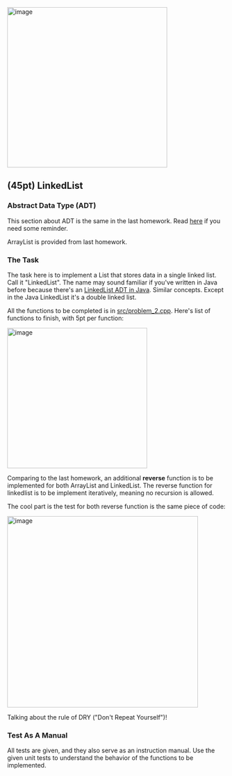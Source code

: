 <img width="368" alt="image" src="https://user-images.githubusercontent.com/252020/165891673-4eff8c7f-1d42-435d-843d-de035dde5980.png">

## (45pt) LinkedList

### Abstract Data Type (ADT)

This section about ADT is the same in the last homework. Read [here](https://github.com/a-teaching-goose/CSS342A-2022-Spring/blob/main/homeworks/homework-2/problem_2.md#abstract-data-type-adt) if you need some reminder.

ArrayList is provided from last homework. 

### The Task

The task here is to implement a List that stores data in a single linked list. Call it "LinkedList". The name may sound familiar if you've written in Java before because there's an [LinkedList ADT in Java](https://docs.oracle.com/javase/7/docs/api/java/util/LinkedList.html). Similar concepts. Except in the Java LinkedList it's a double linked list.

All the functions to be completed is in [src/problem_2.cpp](https://github.com/a-teaching-goose/2022-342-sprint-3/blob/main/src/problem_2). Here's list of functions to finish, with 5pt per function:

<img width="322" alt="image" src="https://user-images.githubusercontent.com/252020/165891328-b0b467be-9609-4523-8079-e287bc61add8.png">

Comparing to the last homework, an additional **reverse** function is to be implemented for both ArrayList and LinkedList. The reverse function for linkedlist is to be implement iteratively, meaning no recursion is allowed.

The cool part is the test for both reverse function is the same piece of code:

<img width="439" alt="image" src="https://user-images.githubusercontent.com/252020/165891548-92eb1406-2046-407e-9284-78568771b399.png">

Talking about the rule of DRY ("Don't Repeat Yourself")!

### Test As A Manual

All tests are given, and they also serve as an instruction manual. Use the given unit tests to understand the behavior of the functions to be implemented.
